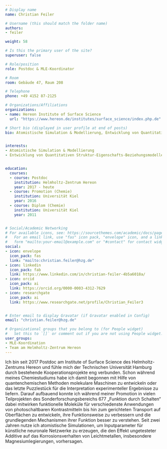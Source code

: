 ```yaml
---
# Display name
name: Christian Feiler

# Username (this should match the folder name)
authors:
- feiler

weight: 58

# Is this the primary user of the site?
superuser: false

# Role/position
role: Postdoc & MLE-Koordinator

# Room
room: Gebäude 47, Raum 208

# Telephone
phone: +49 4152 87-2125

# Organizations/Affiliations
organizations:
- name: Hereon Institute of Surface Science
  url: "https://www.hereon.de/institutes/surface_science/index.php.de"

# Short bio (displayed in user profile at end of posts)
bio: Atomistische Simulation & Modellierung, Entwicklung von Quantitativen Struktur-Eigenschafts-Beziehungsmodellen 


interests:
- Atomistische Simulation & Modellierung
- Entwicklung von Quantitativen Struktur-Eigenschafts-Beziehungsmodellen 


education:
  courses:
  - course: Postdoc
    institution: Helmholtz-Zentrum Hereon
    year: 2017 - heute
  - course: Promotion (Chemie)
    institution: Universität Kiel
    year: 2016
  - course: Diplom (Chemie)
    institution: Universität Kiel
    year: 2011


# Social/Academic Networking
# For available icons, see: https://sourcethemes.com/academic/docs/page-builder/#icons
#   For an email link, use "fas" icon pack, "envelope" icon, and a link in the
#   form "mailto:your-email@example.com" or "#contact" for contact widget.
social:
- icon: envelope
  icon_pack: fas
  link: "mailto:christian.feiler@hzg.de"
- icon: linkedin
  icon_pack: fab
  link: https://www.linkedin.com/in/christian-feiler-4b5a6018a/
- icon: orcid
  icon_pack: ai
  link: https://orcid.org/0000-0003-4312-7629
- icon: researchgate
  icon_pack: ai
  link: https://www.researchgate.net/profile/Christian_Feiler3


# Enter email to display Gravatar (if Gravatar enabled in Config)
email: "christian.feiler@hzg.de"

# Organizational groups that you belong to (for People widget)
#   Set this to `[]` or comment out if you are not using People widget.
user_groups:
- MLE-Koordination
- Team am Helmholtz-Zentrum Hereon
---
```


Ich bin seit 2017 Postdoc am Institute of Surface Science des Helmholtz-Zentrums Hereon und fühle mich der Technischen Universität Hamburg durch bestehende Kooperationsprojekte eng verbunden. Schon während meines Chemiestudiums habe ich damit begonnen mit Hilfe von quantenchemischen Methoden molekulare Maschinen zu entwickeln oder das letzte Puzzlestück für die Interpretation experimenteller Ergebnisse zu liefern. Darauf aufbauend konnte ich während meiner Promotion in vielen Teilprojekten des Sonderforschungsbereichs 677 „Funktion durch Schalten“ dabei mitwirken funktionelle Moleküle für verschiedenste Anwendungen von photoschaltbaren Kontrastmitteln bis hin zum gerichteten Transport auf Oberflächen zu entwickeln, ihre Funktionsweise zu verbessern und die grundlegenden Mechanismen ihrer Funktion besser zu verstehen. Seit zwei Jahren nutze ich atomistische Simulationen, um Inputparameter für künstliche neuronale Netzwerke zu erzeugen, die den Effekt ungetesteter Additive auf das Korrosionsverhalten von Leichtmetallen, insbesondere Magnesiumlegierungen, vorhersagen. 


